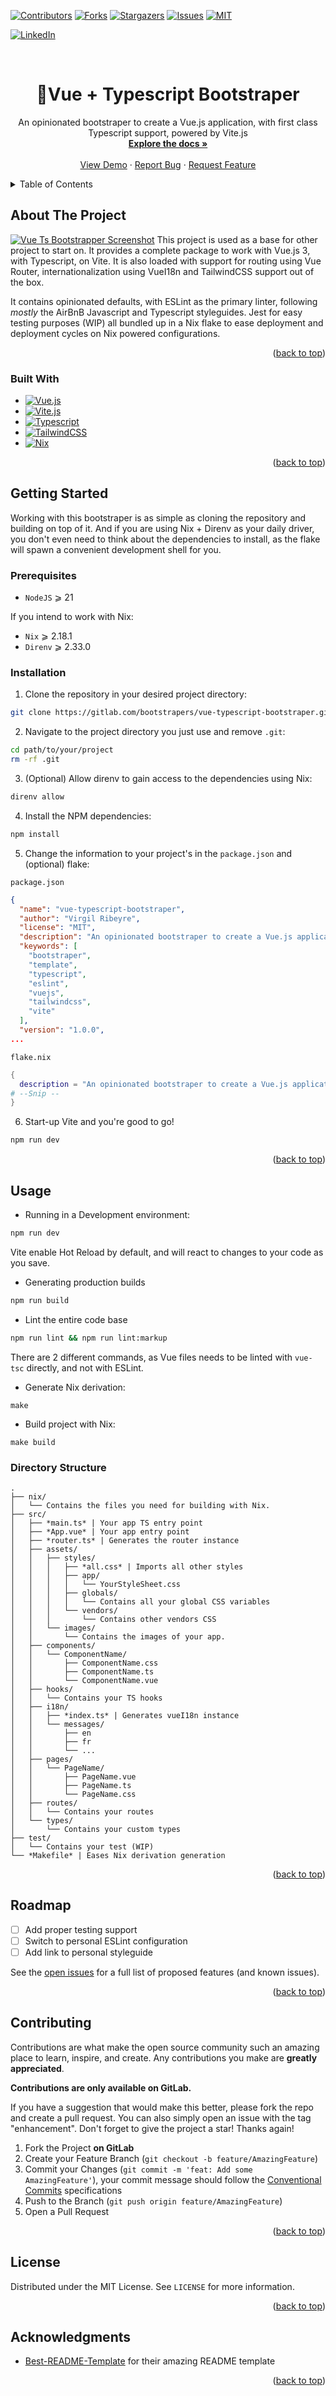 <!-- Improved compatibility of back to top link: See: https://github.com/othneildrew/Best-README-Template/pull/73 -->
<a name="readme-top"></a>
<!--
*** Thanks for checking out the Best-README-Template. If you have a suggestion
*** that would make this better, please fork the repo and create a pull request
*** or simply open an issue with the tag "enhancement".
*** Don't forget to give the project a star!
*** Thanks again! Now go create something AMAZING! :D
-->



<!-- PROJECT SHIELDS -->
<!--
*** I'm using markdown "reference style" links for readability.
*** Reference links are enclosed in brackets [ ] instead of parentheses ( ).
*** See the bottom of this document for the declaration of the reference variables
*** for contributors-url, forks-url, etc. This is an optional, concise syntax you may use.
*** https://www.markdownguide.org/basic-syntax/#reference-style-links
-->
[![Contributors][contributors-shield]][contributors-url]
[![Forks][forks-shield]][forks-url]
[![Stargazers][stars-shield]][stars-url]
[![Issues][issues-shield]][issues-url]
[![MIT][license-shield]][license-url]

[![LinkedIn][linkedin-shield]][linkedin-url]



<!-- PROJECT LOGO -->
<br />
<div align="center">
<h1 align="center">🚀Vue + Typescript Bootstraper</h1>

  <p align="center">
    An opinionated bootstraper to create a Vue.js application, with first class
    Typescript support, powered by Vite.js
    <br />
    <a href="https://gitlab.com/bootstrapers/vue-typescript-bootstraper"><strong>Explore the docs »</strong></a>
    <br />
    <br />
    <a href="https://gitlab.com/bootstrapers/vue-typescript-bootstraper">View Demo</a>
    ·
    <a href="https://gitlab.com/bootstrapers/vue-typescript-bootstraper/-/issues">Report Bug</a>
    ·
    <a href="https://gitlab.com/bootstrapers/vue-typescript-bootstraper/-/issues">Request Feature</a>
  </p>
</div>



<!-- TABLE OF CONTENTS -->
<details>
  <summary>Table of Contents</summary>

<!-- vim-markdown-toc GitLab -->

* [About The Project](#about-the-project)
  * [Built With](#built-with)
* [Getting Started](#getting-started)
  * [Prerequisites](#prerequisites)
  * [Installation](#installation)
* [Usage](#usage)
  * [Directory Structure](#directory-structure)
* [Roadmap](#roadmap)
* [Contributing](#contributing)
* [License](#license)
* [Acknowledgments](#acknowledgments)

<!-- vim-markdown-toc -->

</details>


<!-- ABOUT THE PROJECT -->
## About The Project

[![Vue Ts Bootstrapper Screenshot][product-screenshot]](https://gitlab.com/bootstrapers/vue-typescript-bootstraper)
This project is used as a base for other project to start on. It provides a
complete package to work with Vue.js 3, with Typescript, on Vite. It is also
loaded with support for routing using Vue Router, internationalization using
VueI18n and TailwindCSS support out of the box.

It contains opinionated defaults, with ESLint as the primary linter, following
*mostly* the AirBnB Javascript and Typescript styleguides. Jest for easy testing
purposes (WIP) all bundled up in a Nix flake to ease deployment and deployment
cycles on Nix powered configurations.

<p align="right">(<a href="#readme-top">back to top</a>)</p>

### Built With

* [![Vue.js][Vue]][Vue-url]
* [![Vite.js][Vite]][Vite-url]
* [![Typescript][Typescript]][Typescript-url]
* [![TailwindCSS][TailwindCSS]][TailwindCSS-url]
* [![Nix][Nix]][Nix-url]

<p align="right">(<a href="#readme-top">back to top</a>)</p>

<!-- GETTING STARTED -->
## Getting Started

Working with this bootstraper is as simple as cloning the repository and
building on top of it. And if you are using Nix + Direnv as your daily driver,
you don't even need to think about the dependencies to install, as the flake
will spawn a convenient development shell for you.

### Prerequisites

* `NodeJS` ⩾ 21

If you intend to work with Nix:

* `Nix` ⩾ 2.18.1
* `Direnv` ⩾ 2.33.0

### Installation

1. Clone the repository in your desired project directory:
```bash
git clone https://gitlab.com/bootstrapers/vue-typescript-bootstraper.git path/to/your/project
```

2. Navigate to the project directory you just use and remove `.git`:
```bash
cd path/to/your/project
rm -rf .git
```

3. (Optional) Allow direnv to gain access to the dependencies using Nix:
```bash
direnv allow
```

4. Install the NPM dependencies:
```bash
npm install
```

5. Change the information to your project's in the `package.json` and (optional) flake:

`package.json`
```json
{
  "name": "vue-typescript-bootstraper",
  "author": "Virgil Ribeyre",
  "license": "MIT",
  "description": "An opinionated bootstraper to create a Vue.js application, with first class Typescript support, powered by Vite.js",
  "keywords": [
    "bootstraper",
    "template",
    "typescript",
    "eslint",
    "vuejs",
    "tailwindcss",
    "vite"
  ],
  "version": "1.0.0",
...
```

`flake.nix`
```nix
{
  description = "An opinionated bootstraper to create a Vue.js application, with first class Typescript support, powered by Vite.js";
# --Snip --
}
```
6. Start-up Vite and you're good to go!
```bash
npm run dev
```

<p align="right">(<a href="#readme-top">back to top</a>)</p>
<!-- USAGE EXAMPLES -->

## Usage

* Running in a Development environment:
```bash
npm run dev
```
  Vite enable Hot Reload by default, and will react to changes to your code as you
  save.
* Generating production builds
```bash
npm run build
```
* Lint the entire code base
```bash
npm run lint && npm run lint:markup
```
  There are 2 different commands, as Vue files needs to be linted with `vue-tsc`
  directly, and not with ESLint.
* Generate Nix derivation:
```
make
```
* Build project with Nix:
```
make build
```


### Directory Structure

<!-- LTeX: enabled=false -->
```
.
├── nix/
│   └── Contains the files you need for building with Nix.
├── src/
│   ├── *main.ts* | Your app TS entry point
│   ├── *App.vue* | Your app entry point
│   ├── *router.ts* | Generates the router instance
│   ├── assets/
│   │   ├── styles/
│   │   │   ├── *all.css* | Imports all other styles
│   │   │   ├── app/
│   │   │   │   └── YourStyleSheet.css
│   │   │   ├── globals/
│   │   │   │   └── Contains all your global CSS variables
│   │   │   └── vendors/
│   │   │       └── Contains other vendors CSS
│   │   └── images/
│   │       └── Contains the images of your app.
│   ├── components/
│   │   └── ComponentName/
│   │       ├── ComponentName.css
│   │       ├── ComponentName.ts
│   │       └── ComponentName.vue
│   ├── hooks/
│   │   └── Contains your TS hooks
│   ├── i18n/
│   │   ├── *index.ts* | Generates vueI18n instance
│   │   └── messages/
│   │       ├── en
│   │       ├── fr
│   │       └── ...
│   ├── pages/
│   │   └── PageName/
│   │       ├── PageName.vue
│   │       ├── PageName.ts
│   │       └── PageName.css
│   ├── routes/
│   │   └── Contains your routes
│   └── types/
│       └── Contains your custom types
├── test/
│   └── Contains your test (WIP)
└── *Makefile* | Eases Nix derivation generation
```
<!-- LTeX: enabled=true -->


<p align="right">(<a href="#readme-top">back to top</a>)</p>

<!-- ROADMAP -->
## Roadmap

- [ ] Add proper testing support
- [ ] Switch to personal ESLint configuration
- [ ] Add link to personal styleguide

See the [open issues](https://gitlab.com/bootstrapers/vue-typescript-bootstraper/-/issues) for a full list of proposed features (and known issues).

<p align="right">(<a href="#readme-top">back to top</a>)</p>


<!-- CONTRIBUTING -->
## Contributing

Contributions are what make the open source community such an amazing place to learn, inspire, and create. Any contributions you make are **greatly appreciated**.

**Contributions are only available on GitLab.**

If you have a suggestion that would make this better, please fork the repo and create a pull request. You can also simply open an issue with the tag "enhancement".
Don't forget to give the project a star! Thanks again!

1. Fork the Project **on GitLab**
2. Create your Feature Branch (`git checkout -b feature/AmazingFeature`)
3. Commit your Changes (`git commit -m 'feat: Add some AmazingFeature'`), your
   commit message should follow the [Conventional Commits](https://www.conventionalcommits.org/en/v1.0.0/) specifications
4. Push to the Branch (`git push origin feature/AmazingFeature`)
5. Open a Pull Request

<p align="right">(<a href="#readme-top">back to top</a>)</p>


<!-- LICENSE -->
## License

Distributed under the MIT License. See `LICENSE` for more information.

<p align="right">(<a href="#readme-top">back to top</a>)</p>

<!-- ACKNOWLEDGMENTS -->
## Acknowledgments

* [Best-README-Template](https://github.com/othneildrew/Best-README-Template) for their amazing README template


<p align="right">(<a href="#readme-top">back to top</a>)</p>



<!-- MARKDOWN LINKS & IMAGES -->
<!-- https://www.markdownguide.org/basic-syntax/#reference-style-links -->
[contributors-shield]: https://img.shields.io/gitlab/contributors/bootstrapers/vue-typescript-bootstraper.svg?style=for-the-badge&logo=gitlab
[contributors-url]: https://gitlab.com/bootstrapers/vue-typescript-bootstraper/-/graphs/master?ref_type=heads

[forks-shield]: https://img.shields.io/gitlab/forks/bootstrapers/vue-typescript-bootstraper.svg?style=for-the-badge&logo=gitlab
[forks-url]: https://gitlab.com/bootstrapers/vue-typescript-bootstraper/-/forks

[stars-shield]: https://img.shields.io/gitlab/stars/bootstrapers/vue-typescript-bootstraper.svg?style=for-the-badge&logo=gitlab
[stars-url]: https://gitlab.com/bootstrapers/vue-typescript-bootstraper/-/starrers

[issues-shield]: https://img.shields.io/gitlab/issues/open/bootstrapers%2Fvue-typescript-bootstraper?style=for-the-badge

[issues-url]: https://gitlab.com/bootstrapers/vue-typescript-bootstraper/-/issues

[license-shield]: https://img.shields.io/gitlab/license/bootstrapers/vue-typescript-bootstraper.svg?style=for-the-badge&logo=gitlab
[license-url]: https://gitlab.com/bootstrapers/vue-typescript-bootstraper/-/blob/master/LICENSE?ref_type=heads

[linkedin-shield]: https://img.shields.io/badge/-LinkedIn-black.svg?style=for-the-badge&logo=linkedin&colorB=555
[linkedin-url]: https://www.linkedin.com/in/virgil-ribeyre-810135196/

[product-screenshot]: images/screenshot.png
[Nix]: https://img.shields.io/badge/nix-0B1120?style=for-the-badge&logo=nixos
[Nix-url]: https://nixos.org/

[Vue]: https://img.shields.io/badge/Vue-0B1120?style=for-the-badge&logo=vuedotjs
[Vue-url]: https://vuejs.org/

[Vite]: https://img.shields.io/badge/Vite-0B1120?style=for-the-badge&logo=vite
[Vite-url]: https://vitejs.dev/

[TailwindCSS]: https://img.shields.io/badge/TailwindCSS-0B1120?style=for-the-badge&logo=tailwindcss
[TailwindCSS-url]: https://tailwindcss.com/

[Typescript]: https://img.shields.io/badge/Typescript-0B1120?style=for-the-badge&logo=typescript
[Typescript-url]: https://www.typescriptlang.org/


